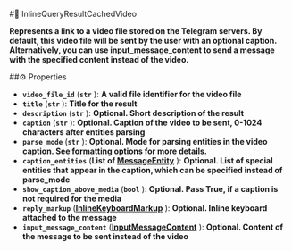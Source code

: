 #🔮 InlineQueryResultCachedVideo

**Represents a link to a video file stored on the Telegram servers. By default, this video file will be sent by the user with an optional caption. Alternatively, you can use input_message_content to send a message with the specified content instead of the video.**

##⚙️ Properties

- **`video_file_id`** (**`str`** ): **A valid file identifier for the video file**
- **`title`** (**`str`** ): **Title for the result**
- **`description`** (**`str`** ): **Optional. Short description of the result**
- **`caption`** (**`str`** ): **Optional. Caption of the video to be sent, 0-1024 characters after entities parsing**
- **`parse_mode`** (**`str`** ): **Optional. Mode for parsing entities in the video caption. See formatting options for more
details.**
- **`caption_entities`** (**List of [MessageEntity](MessageEntity.md)** ): **Optional. List of special entities that appear in the caption, which can be specified
instead of parse_mode**
- **`show_caption_above_media`** (**`bool`** ): **Optional. Pass True, if a caption is not required for the media**
- **`reply_markup`** (**[InlineKeyboardMarkup](InlineKeyboardMarkup.md)** ): **Optional. Inline keyboard attached to the message**
- **`input_message_content`** (**[InputMessageContent](InputMessageContent.md)** ): **Optional. Content of the message to be sent instead of the video**
